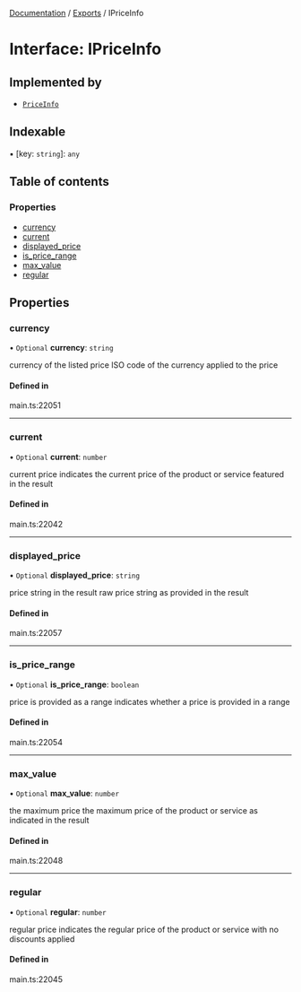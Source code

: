 [Documentation](../README.md) / [Exports](../modules.md) / IPriceInfo

# Interface: IPriceInfo

## Implemented by

- [`PriceInfo`](../classes/PriceInfo.md)

## Indexable

▪ [key: `string`]: `any`

## Table of contents

### Properties

- [currency](IPriceInfo.md#currency)
- [current](IPriceInfo.md#current)
- [displayed\_price](IPriceInfo.md#displayed_price)
- [is\_price\_range](IPriceInfo.md#is_price_range)
- [max\_value](IPriceInfo.md#max_value)
- [regular](IPriceInfo.md#regular)

## Properties

### currency

• `Optional` **currency**: `string`

currency of the listed price
ISO code of the currency applied to the price

#### Defined in

main.ts:22051

___

### current

• `Optional` **current**: `number`

current price
indicates the current price of the product or service featured in the result

#### Defined in

main.ts:22042

___

### displayed\_price

• `Optional` **displayed\_price**: `string`

price string in the result
raw price string as provided in the result

#### Defined in

main.ts:22057

___

### is\_price\_range

• `Optional` **is\_price\_range**: `boolean`

price is provided as a range
indicates whether a price is provided in a range

#### Defined in

main.ts:22054

___

### max\_value

• `Optional` **max\_value**: `number`

the maximum price
the maximum price of the product or service as indicated in the result

#### Defined in

main.ts:22048

___

### regular

• `Optional` **regular**: `number`

regular price
indicates the regular price of the product or service with no discounts applied

#### Defined in

main.ts:22045
